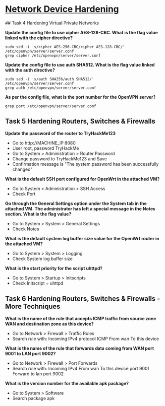 # [Network Device Hardening](https://tryhackme.com/r/room/networkdevicehardening)

## Task 4 Hardening Virtual Private Networks

**Update the config file to use cipher AES-128-CBC. What is the flag value linked with the cipher directive?**

```shell
sudo sed -i 's/cipher AES-256-CBC/cipher AES-128-CBC/' /etc/openvpn/server/server.conf
grep cipher /etc/openvpn/server/server.conf
```

**Update the config file to use auth SHA512. What is the flag value linked with the auth directive?**

```shell
sudo sed -i 's/auth SHA256/auth SHA512/' /etc/openvpn/server/server.conf
grep auth /etc/openvpn/server/server.conf
```

**As per the config file, what is the port number for the OpenVPN server?**

```shell
grep port /etc/openvpn/server/server.conf
```

## Task 5 Hardening Routers, Switches & Firewalls

**Update the password of the router to TryHackMe123**

* Go to http://MACHINE_IP:8080
* User root, password TryHackMe
* Go to System > Administration > Router Password
* Change password to TryHackMe123 and Save
* Confirmation message is "The system password has been successfully changed"

**What is the default SSH port configured for OpenWrt in the attached VM?**

* Go to System > Administration > SSH Access
* Check Port

**Go through the General Settings option under the System tab in the attached VM. The administrator has left a special message in the Notes section. What is the flag value?**

* Go to System > System > General Settings
* Check Notes

**What is the default system log buffer size value for the OpenWrt router in the attached VM?**

* Go to System > System > Logging
* Check System log buffer size

**What is the start priority for the script uhttpd?**

* Go to System > Startup > Initscripts
* Check Initscript = uhttpd

## Task 6 Hardening Routers, Switches & Firewalls - More Techniques

**What is the name of the rule that accepts ICMP traffic from source zone WAN and destination zone as this device?**

* Go to Network > Firewall > Traffic Rules
* Search rule with: Incoming IPv4 protocol ICMP From wan To this device

**What is the name of the rule that forwards data coming from WAN port 9001 to LAN port 9002?**

* Go to Network > Firewall > Port Forwards
* Search rule with: Incoming IPv4 From wan To this device port 9001 Forward to lan port 9002

**What is the version number for the available apk package?**

* Go to System > Software
* Search package apk
